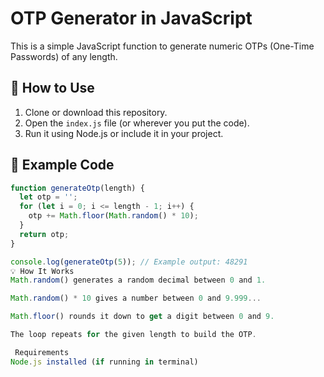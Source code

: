 # OTP Generator in JavaScript

This is a simple JavaScript function to generate numeric OTPs (One-Time Passwords) of any length.

## 📂 How to Use

1. Clone or download this repository.
2. Open the `index.js` file (or wherever you put the code).
3. Run it using Node.js or include it in your project.

## 📄 Example Code

```javascript
function generateOtp(length) {
  let otp = '';
  for (let i = 0; i <= length - 1; i++) {
    otp += Math.floor(Math.random() * 10);
  }
  return otp;
}

console.log(generateOtp(5)); // Example output: 48291
💡 How It Works
Math.random() generates a random decimal between 0 and 1.

Math.random() * 10 gives a number between 0 and 9.999...

Math.floor() rounds it down to get a digit between 0 and 9.

The loop repeats for the given length to build the OTP.

 Requirements
Node.js installed (if running in terminal)

